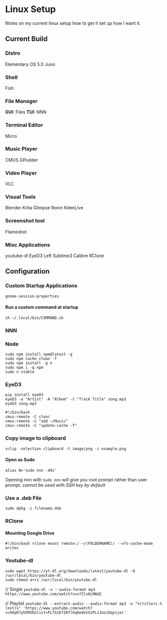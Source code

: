 # Linux Setup

Notes on my current linux setup how to get it set up how I want it.

## Current Build

### Distro

Elementary OS 5.0 Juno

### Shell

Fish

### File Manager

**GUI:** Files
**TUI:** NNN

### Terminal Editor

Micro

### Music Player

CMUS
GPodder

### Video Player

VLC

### Visual Tools

Blender
Krita
Glimpse
Ronin
KdenLive

### Screenshot tool

Flameshot

### Misc Applications

youtube-dl
EyeD3
Left
Sublime3
Calibre
RClone


## Configuration

### Custom Startup Applications

`gnome-session-properties`

#### Run a custom command at startup

`sh ~/.local/bin/COMMAND.sh`


### NNN

### Node

```
sudo npm install npm@latest -g
sudo npm cache clean -f
sudo npm install -g n
sudo npm i -g npm
sudo n stable
```

### EyeD3

```
pip install eyeD3
eyeD3 -a "Artist" -A "Album" -t "Track Title" song.mp3
eyeD3 song.mp3
```

```
#!/bin/bash
cmus-remote -C clear
cmus-remote -C "add ~/Music"
cmus-remote -C "update-cache -f"
```

### Copy image to clipboard

```
xclip -selection clipboard -t image/png -i example.png
```

#### Open as Sudo

```
alias N='sudo nnn -dHi'
```
Opening nnn with `Sudo nnn` will give you root prompt rather than user prompt.
    *cannot be used with SSH key by default*

### Use a .deb File

```
sudo dpkg -i filename.deb
```

### RClone 

#### Mounting Google Drive

`#!/bin/bash
rclone mount remote:/ ~/(FOLDERNAME)/ --vfs-cache-mode writes`

### Youtube-dl

```
sudo wget https://yt-dl.org/downloads/latest/youtube-dl -O /usr/local/bin/youtube-dl
sudo chmod a+rx /usr/local/bin/youtube-dl
```

// Single
`youtube-dl -x --audio-format mp3 https://www.youtube.com/watch?v=sfIls6LMAGE`

// Playlist
`youtube-dl --extract-audio --audio-format mp3 -o "%(title)s.%(ext)s" 'https://www.youtube.com/watch?v=5KpK7yhDRXE&list=PLfGibfZATlGq4e4UsUiPLs3asiOqysjei'`
```

